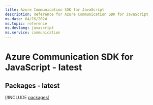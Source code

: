 ```yaml
---
title: Azure Communication SDK for JavaScript
description: Reference for Azure Communication SDK for JavaScript
ms.date: 04/16/2024
ms.topic: reference
ms.devlang: javascript
ms.service: communication
---
```

# Azure Communication SDK for JavaScript - latest
## Packages - latest
[!INCLUDE [packages](communication-index.md)]